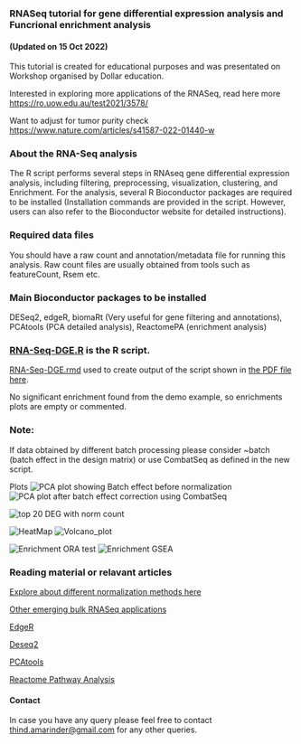 ### RNASeq tutorial for gene differential expression analysis and Funcrional enrichment analysis
#### (Updated on 15 Oct 2022)
This tutorial is created for educational purposes and was presentated on Workshop organised by Dollar education.

Interested in exploring more applications of the RNASeq, read here more https://ro.uow.edu.au/test2021/3578/ 

Want to adjust for tumor purity check  https://www.nature.com/articles/s41587-022-01440-w

### About the RNA-Seq analysis
The R script performs several steps in RNAseq gene differential expression analysis, including filtering, preprocessing, visualization, clustering, and Enrichment. For the analysis, several R Bioconductor packages are required to be installed (Installation commands are provided in the script. However, users can also refer to the Bioconductor website for detailed instructions). 

### Required data files
You should have a raw count and annotation/metadata file for running this analysis. Raw count files are usually obtained from tools such as featureCount, Rsem etc.

### Main Bioconductor packages to be installed
 DESeq2, edgeR, biomaRt (Very useful for gene filtering and annotations), PCAtools (PCA detailed analysis), ReactomePA (enrichment analysis)

### [RNA-Seq-DGE.R](https://github.com/amarinderthind/RNA-seq-tutorial-for-gene-differential-expression-analysis/blob/master/RNA-Seq-DGE.R) is the R script.
  [RNA-Seq-DGE.rmd](https://github.com/amarinderthind/RNA-seq-tutorial-for-gene-differential-expression-analysis/blob/master/RNA-Seq-DGE.rmd) used to create output of the script shown in [the PDF file here](https://github.com/amarinderthind/RNA-seq-tutorial-for-gene-differential-expression-analysis/blob/master/RNA-Seq-DGE.pdf).

No significant enrichment found from the demo example, so enrichments plots are empty or commented. 

### Note:
If data obtained by different batch processing please consider ~batch (batch effect in the design matrix) or use CombatSeq as defined in the new script. 

Plots 
![PCA plot showing Batch effect before normalization](https://user-images.githubusercontent.com/45668229/166874766-39a3a488-f97e-44b9-b704-659415aba683.png)
![PCA plot after batch effect correction using CombatSeq](https://user-images.githubusercontent.com/45668229/166874917-03255c28-b586-4a26-9b24-20e5dbcc2299.png)

![top 20 DEG with norm count](https://user-images.githubusercontent.com/45668229/151488929-7f5c2517-935d-472c-96fc-c91e0afe2642.png)

![HeatMap](https://user-images.githubusercontent.com/45668229/151488668-0722347f-6768-47db-8ea1-7fb6d42b2e8c.png)
![Volcano_plot](https://user-images.githubusercontent.com/45668229/151488762-172ce41c-d5d5-46d2-b1b2-977f91db9365.png)

![Enrichment ORA test](https://user-images.githubusercontent.com/45668229/166875037-6c2256c6-86a6-4d20-bbcb-7b22cb47ab09.png)
![Enrichment GSEA](https://user-images.githubusercontent.com/45668229/166875114-89edac5a-b946-43eb-b18e-f02d361b7220.png)



### Reading material or relavant articles
[Explore about different normalization methods here](https://hbctraining.github.io/DGE_workshop/lessons/02_DGE_count_normalization.html)

[Other emerging bulk RNASeq applications](https://doi.org/10.1093/bib/bbab259)

[EdgeR](https://bioconductor.org/packages/release/bioc/vignettes/edgeR/inst/doc/edgeRUsersGuide.pdf)

[Deseq2](https://bioconductor.org/packages/release/bioc/vignettes/DESeq2/inst/doc/DESeq2.html)

[PCAtools](https://bioconductor.org/packages/release/bioc/vignettes/PCAtools/inst/doc/PCAtools.html)

[Reactome Pathway Analysis](https://www.bioconductor.org/packages/release/bioc/vignettes/ReactomePA/inst/doc/ReactomePA.html)

#### Contact
In case you have any query please feel free to contact thind.amarinder@gmail.com for any other queries.
